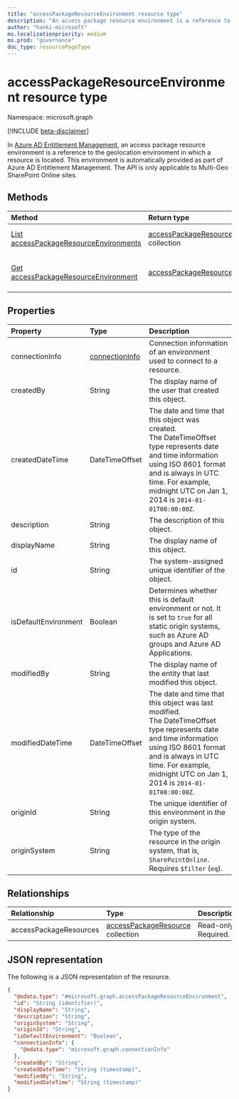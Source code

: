 ```yaml
---
title: "accessPackageResourceEnvironment resource type"
description: "An access package resource environment is a reference to the geolocation environment in which a resource is located."
author: "hanki-microsoft"
ms.localizationpriority: medium
ms.prod: "governance"
doc_type: resourcePageType
---
```


# accessPackageResourceEnvironment resource type

Namespace: microsoft.graph

[!INCLUDE [beta-disclaimer](../../includes/beta-disclaimer.md)]

In [Azure AD Entitlement Management](entitlementmanagement-overview.md), an access package resource environment is a reference to the geolocation environment in which a resource is located. This environment is automatically provided as part of Azure AD Entitlement Management. The API is only applicable to Multi-Geo SharePoint Online sites.

## Methods
|Method|Return type|Description|
|:---|:---|:---|
|[List accessPackageResourceEnvironments](../api/entitlementmanagement-list-accesspackageresourceenvironment.md)|[accessPackageResourceEnvironment](../resources/accesspackageresourceenvironment.md) collection|Retrieve a list of [accessPackageResourceEnvironment](../resources/accesspackageresourceenvironment.md) objects.|
|[Get accessPackageResourceEnvironment](../api/accesspackageresourceenvironment-get.md)|[accessPackageResourceEnvironment](../resources/accesspackageresourceenvironment.md)|Read the properties and relationships of an [accessPackageResourceEnvironment](../resources/accesspackageresourceenvironment.md) object.|

## Properties
|Property|Type|Description|
|:---|:---|:---|
|connectionInfo|[connectionInfo](../resources/connectioninfo.md)|Connection information of an environment used to connect to a resource. |
|createdBy|String|The display name of the user that created this object.|
|createdDateTime|DateTimeOffset|The date and time that this object was created. <br>The DateTimeOffset type represents date and time information using ISO 8601 format and is always in UTC time. For example, midnight UTC on Jan 1, 2014 is `2014-01-01T00:00:00Z`.|
|description|String|The description of this object.|
|displayName|String|The display name of this object.|
|id|String|The system-assigned unique identifier of the object.|
|isDefaultEnvironment|Boolean|Determines whether this is default environment or not. It is set to `true` for all static origin systems, such as Azure AD groups and Azure AD Applications.|
|modifiedBy|String|The display name of the entity that last modified this object.|
|modifiedDateTime|DateTimeOffset|The date and time that this object was last modified. <br>The DateTimeOffset type represents date and time information using ISO 8601 format and is always in UTC time. For example, midnight UTC on Jan 1, 2014 is `2014-01-01T00:00:00Z`. |
|originId|String|The unique identifier of this environment in the origin system.|
|originSystem|String|The type of the resource in the origin system, that is, `SharePointOnline`. Requires `$filter` (`eq`).|

## Relationships
|Relationship|Type|Description|
|:---|:---|:---|
|accessPackageResources|[accessPackageResource](../resources/accesspackageresource.md) collection|Read-only. Required.|

## JSON representation
The following is a JSON representation of the resource.
<!-- {
  "blockType": "resource",
  "keyProperty": "id",
  "@odata.type": "microsoft.graph.accessPackageResourceEnvironment",
  "openType": false
}
-->
``` json
{
  "@odata.type": "#microsoft.graph.accessPackageResourceEnvironment",
  "id": "String (identifier)",
  "displayName": "String",
  "description": "String",
  "originSystem": "String",
  "originId": "String",
  "isDefaultEnvironment": "Boolean",
  "connectionInfo": {
    "@odata.type": "microsoft.graph.connectionInfo"
  },
  "createdBy": "String",
  "createdDateTime": "String (timestamp)",
  "modifiedBy": "String",
  "modifiedDateTime": "String (timestamp)"
}
```
